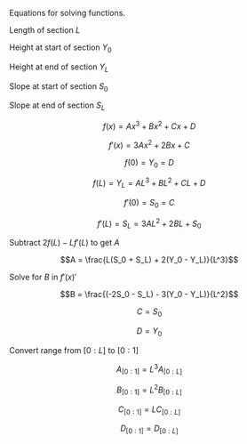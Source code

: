 Equations for solving functions.

Length of section $L$

Height at start of section $Y_0$

Height at end of section $Y_L$

Slope at start of section $S_0$

Slope at end of section $S_L$


$$f(x) = Ax^3 + Bx^2 + Cx + D$$

$$f'(x) = 3Ax^2 + 2Bx + C$$

$$f(0) = Y_0 = D$$

$$f(L) = Y_L = AL^3 + BL^2 + CL + D$$

$$f'(0) = S_0 = C$$

$$f'(L) = S_L = 3AL^2 + 2BL + S_0$$


Subtract $2f(L) - Lf'(L)$ to get $A$

$$A = \frac{L(S_0 + S_L) + 2(Y_0 - Y_L)}{L^3}$$

Solve for $B$ in $f'(x)'$

$$B = \frac{(-2S_0 - S_L) - 3(Y_0 - Y_L)}{L^2}$$

$$C = S_0$$

$$D = Y_0$$


Convert range from $[0:L]$ to $[0:1]$

$$A_{[0:1]} = L^3A_{[0:L]}$$

$$B_{[0:1]} = L^2B_{[0:L]}$$

$$C_{[0:1]} = LC_{[0:L]}$$

$$D_{[0:1]} = D_{[0:L]}$$
